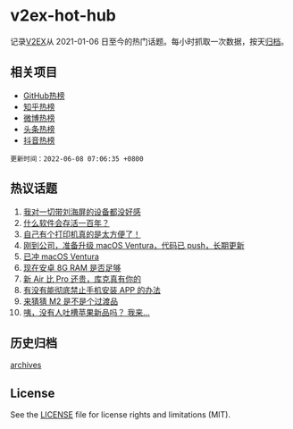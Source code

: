 # v2ex-hot-hub

 记录[V2EX](https://www.v2ex.com/)从 2021-01-06 日至今的热门话题。每小时抓取一次数据，按天[归档](archives)。
 
 ## 相关项目

- [GitHub热榜](https://github.com/snaildev/github-hot-hub)
- [知乎热榜](https://github.com/snaildev/zhihu-hot-hub)
- [微博热榜](https://github.com/snaildev/weibo-hot-hub)
- [头条热榜](https://github.com/snaildev/toutiao-hot-hub)
- [抖音热榜](https://github.com/snaildev/douyin-hot-hub)


 `更新时间：2022-06-08 07:06:35 +0800`

## 热议话题

1. [我对一切带刘海屏的设备都没好感](https://www.v2ex.com/t/857771)
1. [什么软件会存活一百年？](https://www.v2ex.com/t/857943)
1. [自己有个打印机真的是太方便了！](https://www.v2ex.com/t/857872)
1. [刚到公司，准备升级 macOS Ventura，代码已 push，长期更新](https://www.v2ex.com/t/857754)
1. [已冲 macOS Ventura](https://www.v2ex.com/t/857764)
1. [现在安卓 8G RAM 是否足够](https://www.v2ex.com/t/857881)
1. [新 Air 比 Pro 还贵，库克真有你的](https://www.v2ex.com/t/857783)
1. [有没有能彻底禁止手机安装 APP 的办法](https://www.v2ex.com/t/857860)
1. [来猜猜 M2 是不是个过渡品](https://www.v2ex.com/t/857776)
1. [咦，没有人吐槽苹果新品吗？ 我来...](https://www.v2ex.com/t/857832)

## 历史归档

[archives](archives)

## License

See the [LICENSE](LICENSE) file for license rights and limitations (MIT).

